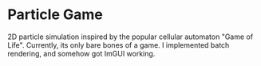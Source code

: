 # Particle Game
 2D particle simulation inspired by the popular cellular automaton "Game of Life".
 Currently, its only bare bones of a game. I implemented batch rendering, and somehow 
 got ImGUI working.
